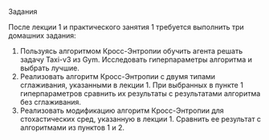 Задания

После лекции 1 и практического занятия 1 требуется выполнить три домашних задания:

1. Пользуясь алгоритмом Кросс-Энтропии обучить агента решать задачу Taxi-v3 из Gym. Исследовать гиперпараметры алгоритма и выбрать лучшие.
2. Реализовать алгоритм Кросс-Энтропии с двумя типами сглаживания,  указанными в лекции 1. При выбранных в пункте 1 гиперпараметров сравнить их результаты с результатами алгоритма без сглаживания.
3. Реализовать модификацию алгоритм Кросс-Энтропии для стохастических сред, указанную в лекции 1. Сравнить ее результат с алгоритмами из пунктов 1 и 2.